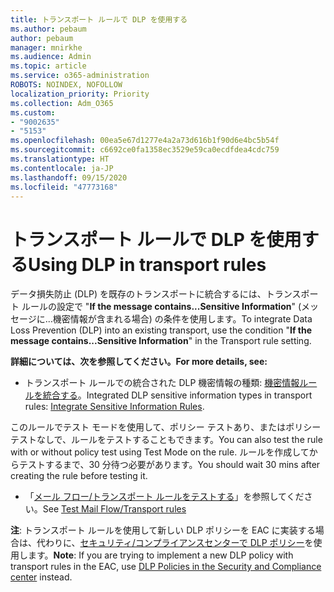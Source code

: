 ```yaml
---
title: トランスポート ルールで DLP を使用する
ms.author: pebaum
author: pebaum
manager: mnirkhe
ms.audience: Admin
ms.topic: article
ms.service: o365-administration
ROBOTS: NOINDEX, NOFOLLOW
localization_priority: Priority
ms.collection: Adm_O365
ms.custom:
- "9002635"
- "5153"
ms.openlocfilehash: 00ea5e67d1277e4a2a73d616b1f90d6e4bc5b54f
ms.sourcegitcommit: c6692ce0fa1358ec3529e59ca0ecdfdea4cdc759
ms.translationtype: HT
ms.contentlocale: ja-JP
ms.lasthandoff: 09/15/2020
ms.locfileid: "47773168"
---
```

# <a name="using-dlp-in-transport-rules"></a><span data-ttu-id="2a7c7-102">トランスポート ルールで DLP を使用する</span><span class="sxs-lookup"><span data-stu-id="2a7c7-102">Using DLP in transport rules</span></span>

<span data-ttu-id="2a7c7-103">データ損失防止 (DLP) を既存のトランスポートに統合するには、トランスポート ルールの設定で "**If the message contains...Sensitive Information**" (メッセージに...機密情報が含まれる場合) の条件を使用します。</span><span class="sxs-lookup"><span data-stu-id="2a7c7-103">To integrate Data Loss Prevention (DLP) into an existing transport, use the condition "**If the message contains...Sensitive Information**" in the Transport rule setting.</span></span>

<span data-ttu-id="2a7c7-104">**詳細については、次を参照してください。**</span><span class="sxs-lookup"><span data-stu-id="2a7c7-104">**For more details, see:**</span></span>

- <span data-ttu-id="2a7c7-105">トランスポート ルールでの統合された DLP 機密情報の種類: [機密情報ルールを統合する](https://docs.microsoft.com/exchange/security-and-compliance/data-loss-prevention/integrate-sensitive-information-rules)。</span><span class="sxs-lookup"><span data-stu-id="2a7c7-105">Integrated DLP sensitive information types in transport rules: [Integrate Sensitive Information Rules](https://docs.microsoft.com/exchange/security-and-compliance/data-loss-prevention/integrate-sensitive-information-rules).</span></span>

<span data-ttu-id="2a7c7-106">このルールでテスト モードを使用して、ポリシー テストあり、またはポリシー テストなしで、ルールをテストすることもできます。</span><span class="sxs-lookup"><span data-stu-id="2a7c7-106">You can also test the rule with or without policy test using Test Mode on the rule.</span></span>  <span data-ttu-id="2a7c7-107">ルールを作成してからテストするまで、30 分待つ必要があります。</span><span class="sxs-lookup"><span data-stu-id="2a7c7-107">You should wait 30 mins after creating the rule before testing it.</span></span>

- <span data-ttu-id="2a7c7-108">「[メール フロー/トランスポート ルールをテストする](https://docs.microsoft.com/exchange/security-and-compliance/mail-flow-rules/test-mail-flow-rules)」を参照してください。</span><span class="sxs-lookup"><span data-stu-id="2a7c7-108">See [Test Mail Flow/Transport rules](https://docs.microsoft.com/exchange/security-and-compliance/mail-flow-rules/test-mail-flow-rules)</span></span>

<span data-ttu-id="2a7c7-109">**注**: トランスポート ルールを使用して新しい DLP ポリシーを EAC に実装する場合は、代わりに、[セキュリティ/コンプライアンスセンターで DLP ポリシー](https://docs.microsoft.com/microsoft-365/compliance/data-loss-prevention-policies?view=o365-worldwide)を使用します。</span><span class="sxs-lookup"><span data-stu-id="2a7c7-109">**Note**: If you are trying to implement a new DLP policy with transport rules in the EAC, use [DLP Policies in the Security and Compliance center](https://docs.microsoft.com/microsoft-365/compliance/data-loss-prevention-policies?view=o365-worldwide) instead.</span></span>
